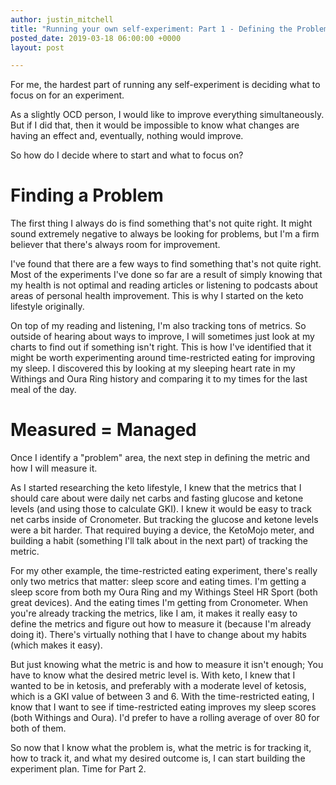 ```yaml
---
author: justin_mitchell
title: "Running your own self-experiment: Part 1 - Defining the Problem"
posted_date: 2019-03-18 06:00:00 +0000
layout: post

---
```

For me, the hardest part of running any self-experiment is deciding what to focus on for an experiment. 

As a slightly OCD person, I would like to improve everything simultaneously. But if I did that, then it would be impossible to know what changes are having an effect and, eventually, nothing would improve.

So how do I decide where to start and what to focus on?

# Finding a Problem

The first thing I always do is find something that's not quite right. It might sound extremely negative to always be looking for problems, but I'm a firm believer that there's always room for improvement. 

I've found that there are a few ways to find something that's not quite right. Most of the experiments I've done so far are a result of simply knowing that my health is not optimal and reading articles or listening to podcasts about areas of personal health improvement. This is why I started on the keto lifestyle originally. 

On top of my reading and listening, I'm also tracking tons of metrics. So outside of hearing about ways to improve, I will sometimes just look at my charts to find out if something isn't right. This is how I've identified that it might be worth experimenting around time-restricted eating for improving my sleep. I discovered this by looking at my sleeping heart rate in my Withings and Oura Ring history and comparing it to my times for the last meal of the day. 

# Measured = Managed

Once I identify a "problem" area, the next step in defining the metric and how I will measure it.

As I started researching the keto lifestyle, I knew that the metrics that I should care about were daily net carbs and fasting glucose and ketone levels (and using those to calculate GKI). I knew it would be easy to track net carbs inside of Cronometer. But tracking the glucose and ketone levels were a bit harder. That required buying a device, the KetoMojo meter, and building a habit (something I'll talk about in the next part) of tracking the metric.

For my other example, the time-restricted eating experiment, there's really only two metrics that matter: sleep score and eating times. I'm getting a sleep score from both my Oura Ring and my Withings Steel HR Sport (both great devices). And the eating times I'm getting from Cronometer. When you're already tracking the metrics, like I am, it makes it really easy to define the metrics and figure out how to measure it (because I'm already doing it). There's virtually nothing that I have to change about my habits (which makes it easy).

But just knowing what the metric is and how to measure it isn't enough; You have to know what the desired metric level is. With keto, I knew that I wanted to be in ketosis, and preferably with a moderate level of ketosis, which is a GKI value of between 3 and 6. With the time-restricted eating, I know that I want to see if time-restricted eating improves my sleep scores (both Withings and Oura). I'd prefer to have a rolling average of over 80 for both of them.

So now that I know what the problem is, what the metric is for tracking it, how to track it, and what my desired outcome is, I can start building the experiment plan. Time for Part 2.